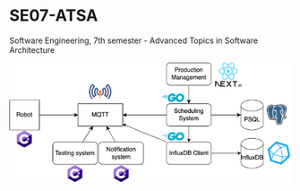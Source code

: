 # SE07-ATSA

Software Engineering, 7th semester - Advanced Topics in Software Architecture

![Architecture](assets/architecture.png)
